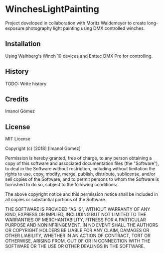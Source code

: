 # WinchesLightPainting

Project developed in collaboration with Moritz Waldemeyer to create long-exposure photography light painting using DMX controlled winches. 

## Installation

Using Walhberg's Winch 10 devices and Enttec DMX Pro for controlling.

## History

TODO: Write history

## Credits

Imanol Gómez

## License

MIT License

Copyright (c) [2018] [Imanol Gómez]

Permission is hereby granted, free of charge, to any person obtaining a copy
of this software and associated documentation files (the "Software"), to deal
in the Software without restriction, including without limitation the rights
to use, copy, modify, merge, publish, distribute, sublicense, and/or sell
copies of the Software, and to permit persons to whom the Software is
furnished to do so, subject to the following conditions:

The above copyright notice and this permission notice shall be included in all
copies or substantial portions of the Software.

THE SOFTWARE IS PROVIDED "AS IS", WITHOUT WARRANTY OF ANY KIND, EXPRESS OR
IMPLIED, INCLUDING BUT NOT LIMITED TO THE WARRANTIES OF MERCHANTABILITY,
FITNESS FOR A PARTICULAR PURPOSE AND NONINFRINGEMENT. IN NO EVENT SHALL THE
AUTHORS OR COPYRIGHT HOLDERS BE LIABLE FOR ANY CLAIM, DAMAGES OR OTHER
LIABILITY, WHETHER IN AN ACTION OF CONTRACT, TORT OR OTHERWISE, ARISING FROM,
OUT OF OR IN CONNECTION WITH THE SOFTWARE OR THE USE OR OTHER DEALINGS IN THE
SOFTWARE.